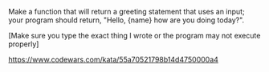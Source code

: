 Make a function that will return a greeting statement that uses an input; your program should return, "Hello, {name} how are you doing today?".

[Make sure you type the exact thing I wrote or the program may not execute properly]

https://www.codewars.com/kata/55a70521798b14d4750000a4